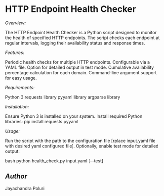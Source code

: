 # HTTP Endpoint Health Checker

*Overview:*

The HTTP Endpoint Health Checker is a Python script designed to monitor the health of specified HTTP endpoints. The script checks each endpoint at regular intervals, logging their availability status and response times.

*Features:*

Periodic health checks for multiple HTTP endpoints.
Configurable via a YAML file.
Option for detailed output in test mode.
Cumulative availability percentage calculation for each domain.
Command-line argument support for easy usage.

*Requirements:*

Python 3
requests library
pyyaml library
argparse library

*Installation:*

Ensure Python 3 is installed on your system.
Install required Python libraries:
pip install requests pyyaml


*Usage:*

Run the script with the path to the configuration file [rplace input.yaml file with desired yaml configured file]. Optionally, enable test mode for detailed output:

bash
python health_check.py input.yaml [--test]


*Author*
--------
Jayachandra Poluri
